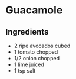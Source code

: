 # Guacamole

## Ingredients
* 2 ripe avocados cubed
* 1 tomato chopped
* 1/2 onion chopped
* 1 lime juiced
* 1 tsp salt